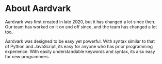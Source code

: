 # About Aardvark

Aardvark was first created in late 2020, but it has changed a lot since then. 
Our team has worked on it on and off since, and the team has changed a lot too.

Aardvark was designed to be easy yet powerful. With syntax similar to that of Python and JavaScript, its easy for anyone who has prior programming experience. With easily understandable keywords and syntax, its also easy for new programmers.
